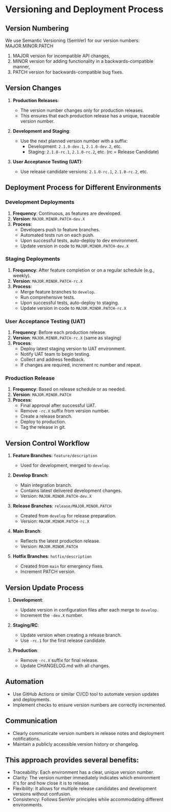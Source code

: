 # Versioning and Deployment Process

## Version Numbering

We use Semantic Versioning (SemVer) for our version numbers: MAJOR.MINOR.PATCH

1. MAJOR version for incompatible API changes,
2. MINOR version for adding functionality in a backwards-compatible manner,
3. PATCH version for backwards-compatible bug fixes.

## Version Changes

1. **Production Releases**:
    - The version number changes only for production releases.
    - This ensures that each production release has a unique, traceable version number.

2. **Development and Staging**:
    - Use the next planned version number with a suffix:
        - Development: `2.1.0-dev.1`, `2.1.0-dev.2`, etc.
        - Staging: `2.1.0-rc.1`, `2.1.0-rc.2`, etc. (rc = Release Candidate)

3. **User Acceptance Testing (UAT)**:
    - Use release candidate versions: `2.1.0-rc.1`, `2.1.0-rc.2`, etc.

## Deployment Process for Different Environments

### Development Deployments

1. **Frequency**: Continuous, as features are developed.
2. **Version**: `MAJOR.MINOR.PATCH-dev.X`
3. **Process**:
    - Developers push to feature branches.
    - Automated tests run on each push.
    - Upon successful tests, auto-deploy to dev environment.
    - Update version in code to `MAJOR.MINOR.PATCH-dev.X`

### Staging Deployments

1. **Frequency**: After feature completion or on a regular schedule (e.g., weekly).
2. **Version**: `MAJOR.MINOR.PATCH-rc.X`
3. **Process**:
    - Merge feature branches to `develop`.
    - Run comprehensive tests.
    - Upon successful tests, auto-deploy to staging.
    - Update version in code to `MAJOR.MINOR.PATCH-rc.X`

### User Acceptance Testing (UAT)

1. **Frequency**: Before each production release.
2. **Version**: `MAJOR.MINOR.PATCH-rc.X` (same as staging)
3. **Process**:
    - Deploy latest staging version to UAT environment.
    - Notify UAT team to begin testing.
    - Collect and address feedback.
    - If changes are required, increment rc number and repeat.

### Production Release

1. **Frequency**: Based on release schedule or as needed.
2. **Version**: `MAJOR.MINOR.PATCH`
3. **Process**:
    - Final approval after successful UAT.
    - Remove `-rc.X` suffix from version number.
    - Create a release branch.
    - Deploy to production.
    - Tag the release in git.

## Version Control Workflow

1. **Feature Branches**: `feature/description`
    - Used for development, merged to `develop`.

2. **Develop Branch**:
    - Main integration branch.
    - Contains latest delivered development changes.
    - Version: `MAJOR.MINOR.PATCH-dev.X`

3. **Release Branches**: `release/MAJOR.MINOR.PATCH`
    - Created from `develop` for release preparation.
    - Version: `MAJOR.MINOR.PATCH-rc.X`

4. **Main Branch**:
    - Reflects the latest production release.
    - Version: `MAJOR.MINOR.PATCH`

5. **Hotfix Branches**: `hotfix/description`
    - Created from `main` for emergency fixes.
    - Increment PATCH version.

## Version Update Process

1. **Development**:
    - Update version in configuration files after each merge to `develop`.
    - Increment the `-dev.X` number.

2. **Staging/RC**:
    - Update version when creating a release branch.
    - Use `-rc.1` for the first release candidate.

3. **Production**:
    - Remove `-rc.X` suffix for final release.
    - Update CHANGELOG.md with all changes.

## Automation

- Use GitHub Actions or similar CI/CD tool to automate version updates and deployments.
- Implement checks to ensure version numbers are correctly incremented.

## Communication

- Clearly communicate version numbers in release notes and deployment notifications.
- Maintain a publicly accessible version history or changelog.


## This approach provides several benefits:

* Traceability: Each environment has a clear, unique version number.
* Clarity: The version number immediately indicates which environment it's for and how close it is to release.
* Flexibility: It allows for multiple release candidates and development versions without confusion.
* Consistency: Follows SemVer principles while accommodating different environments.